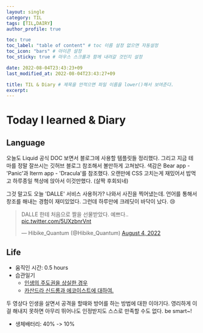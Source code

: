 ```yaml
---
layout: single
category: TIL
tags: [TIL,DAIRY]
author_profile: true

toc: true
toc_label: "table of content" # toc 이름 설정 없으면 자동설정
toc_icon: "bars" # 아이콘 설정
toc_sticky: true # 마우스 스크롤과 함께 내려갈 것인지 설정

date: 2022-08-04T23:43:23+09
last_modified_at: 2022-08-04T23:43:27+09

title: TIL & Diary # 제목을 안적으면 파일 이름을 lower()해서 보여준다.
excerpt: 
---
```

# Today I learned & Diary
## Language
 오늘도 Liquid 공식 DOC 보면서 블로그에 사용할 템플릿들 정리했다. 그리고 지금 테마를 정말 잘쓰시는 깃허브 블로그 참조해서 볼만하게 고쳐놨다. 색감은 Bear app - 'Panic'과 Iterm app - 'Dracula'를 참조했다. 오랜만에 CSS 고치는게 재밌어서 밥먹고 하루종일 책상에 앉아서 이것만했다. (살짝 후회되네)

 그것 말고도 오늘 'DALLE' 서비스 사용허가? 나와서 사진을 찍어냈는데. 언어를 통해서 창조를 해내는 경험이 재미있었다. 그런데 하루만에 크레딧이 바닥이 났다. 😢

<blockquote class="twitter-tweet"><p lang="ko" dir="ltr">DALLE 한테 처음으로 짤을 선물받았다. 예쁘다.. <a href="https://t.co/5UXzbnrVnt">pic.twitter.com/5UXzbnrVnt</a></p>&mdash; Hibike_Quantum (@Hibike_Quantum) <a href="https://twitter.com/Hibike_Quantum/status/1555198494285402112?ref_src=twsrc%5Etfw">August 4, 2022</a></blockquote> <script async src="https://platform.twitter.com/widgets.js" charset="utf-8"></script>

## Life
- 움직인 시간: 0.5 hours
- 습관일기
  - [인생의 주도권을 상실한 경우](https://www.youtube.com/watch?v=qSJMwlSrV7U) 
  - [카산드라 신드롬과 에코이스트에 대하여.](https://www.youtube.com/watch?v=yE9L3bYA36s) 

두 영상다 인생을 살면서 공격을 할때와 방어를 하는 방법에 대한 이야기다. 영리하게 이걸 해내지 못하면 아무리 뛰어나도 인정받지도 스스로 만족할 수도 없다. be smart~!
- 생체배터리: 40% -> 10%